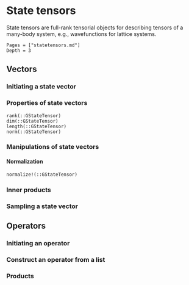 # State tensors

State tensors are full-rank tensorial objects for describing tensors of a
many-body system, e.g., wavefunctions for lattice systems.

```@contents
Pages = ["statetensors.md"]
Depth = 3
```

## Vectors
### Initiating a state vector

### Properties of state vectors

```@docs
rank(::GStateTensor)
dim(::GStateTensor)
length(::GStateTensor)
norm(::GStateTensor)
```

### Manipulations of state vectors

#### Normalization
```@docs
normalize!(::GStateTensor)
```

### Inner products

### Sampling a state vector

## Operators

### Initiating an operator

### Construct an operator from a list

### Products